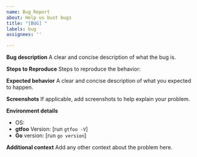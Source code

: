 ```yaml
---
name: Bug Report
about: Help us bust bugs
title: "[BUG] "
labels: bug
assignees: ''

---
```


**Bug description**
A clear and concise description of what the bug is.

**Steps to Reproduce**
Steps to reproduce the behavior:

**Expected behavior**
A clear and concise description of what you expected to happen.

**Screenshots**
If applicable, add screenshots to help explain your problem.

**Environment details**
 - OS:
 - **gtfoo** Version: [run `gtfoo -V`]
 - **Go** version: [run `go version`]

**Additional context**
Add any other context about the problem here.
